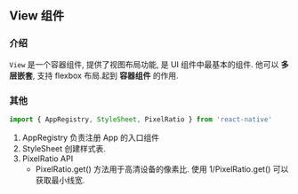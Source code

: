 ## View 组件

### 介绍

`View` 是一个容器组件, 提供了视图布局功能, 是 UI 组件中最基本的组件.
他可以 **多层嵌套**, 支持 flexbox 布局.起到 __容器组件__ 的作用.


### 其他

```js
import { AppRegistry, StyleSheet, PixelRatio } from 'react-native'
```

1. AppRegistry 负责注册 App 的入口组件
2. StyleSheet 创建样式表.
3. PixelRatio API
    - PixelRatio.get() 方法用于高清设备的像素比. 使用 1/PixelRatio.get() 可以获取最小线宽.
